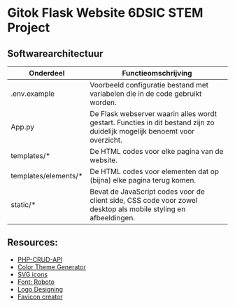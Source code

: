 # Gitok Flask Website 6DSIC STEM Project
## Softwarearchitectuur
| Onderdeel             | Functieomschrijving |
| --------------------- | --------------------- |
| .env.example          | Voorbeeld configuratie bestand met variabelen die in de code gebruikt worden. |
| App.py                | De Flask webserver waarin alles wordt gestart. Functies in dit bestand zijn zo duidelijk mogelijk benoemt voor overzicht. |
| templates/\*          | De HTML codes voor elke pagina van de website. |
| templates/elements/\* | De HTML codes voor elementen dat op (bijna) elke pagina terug komen. |
| static/\*             | Bevat de JavaScript codes voor de client side, CSS code voor zowel desktop als mobile styling en afbeeldingen. |

## Resources:
- [PHP-CRUD-API](https://github.com/mevdschee/php-crud-api)
- [Color Theme Generator](https://www.hover.dev/css-color-palette-generator)
- [SVG icons](https://www.svgrepo.com/collection/solar-bold-icons/)
- [Font: Roboto](https://fonts.google.com/specimen/Roboto)
- [Logo Designing](https://www.designevo.com/)
- [Favicon creator](https://favicon.io/favicon-converter/)
